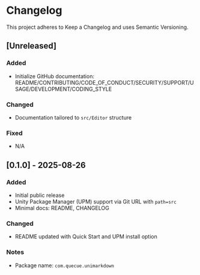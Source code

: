 # Changelog

This project adheres to Keep a Changelog and uses Semantic Versioning.

## [Unreleased]
### Added
- Initialize GitHub documentation: README/CONTRIBUTING/CODE_OF_CONDUCT/SECURITY/SUPPORT/USAGE/DEVELOPMENT/CODING_STYLE

### Changed
- Documentation tailored to `src/Editor` structure

### Fixed
- N/A

## [0.1.0] - 2025-08-26
### Added
- Initial public release
- Unity Package Manager (UPM) support via Git URL with `path=src`
- Minimal docs: README, CHANGELOG

### Changed
- README updated with Quick Start and UPM install option

### Notes
- Package name: `com.quecue.unimarkdown`
